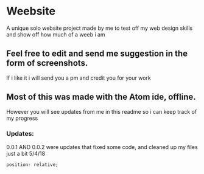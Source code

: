 # Weebsite
A unique solo website project made by me to test off my web design skills and show off how much of a weeb i am

## Feel free to edit and send me suggestion in the form of screenshots.
If i like it i will send you a pm and credit you for your work

## Most of this was made with the Atom ide, offline.
However you will see updates from me in this readme so i can keep track of my progress

### Updates:
0.0.1 AND 0.0.2 were updates that fixed some code, and cleaned up my files just a bit 5/4/18

```css
position: relative;
```
